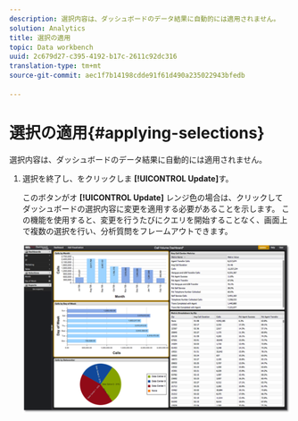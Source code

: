 ```yaml
---
description: 選択内容は、ダッシュボードのデータ結果に自動的には適用されません。
solution: Analytics
title: 選択の適用
topic: Data workbench
uuid: 2c679d27-c395-4192-b17c-2611c92dc316
translation-type: tm+mt
source-git-commit: aec1f7b14198cdde91f61d490a235022943bfedb

---
```



# 選択の適用{#applying-selections}

選択内容は、ダッシュボードのデータ結果に自動的には適用されません。

1. 選択を終了し、をクリックしま **[!UICONTROL Update]**&#x200B;す。

   このボタンがオ **[!UICONTROL Update]** レンジ色の場合は、クリックしてダッシュボードの選択内容に変更を適用する必要があることを示します。 この機能を使用すると、変更を行うたびにクエリを開始することなく、画面上で複数の選択を行い、分析質問をフレームアウトできます。

   ![](assets/selection_update.png)

